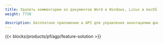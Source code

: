 ```yaml
---
title: Удалить комментарии из документов Word в Windows, Linux и macOS 
weight: 7730

description: Бесплатное приложение и API для управления аннотациями файлов DOC, DOCX, DOCM, DOTM, RTF, DOT и ODT.
---
```


{{< blocks/products/pf/agp/feature-solution >}} 

